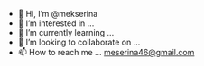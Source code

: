 - 👋 Hi, I’m @mekserina
- 👀 I’m interested in ...
- 🌱 I’m currently learning ...
- 💞️ I’m looking to collaborate on ...
- 📫 How to reach me ...
meserina46@gmail.com
<!---
mekserina/mekserina is a ✨ special ✨ repository because its `README.md` (this file) appears on your GitHub profile.
You can click the Preview link to take a look at your changes.
--->
